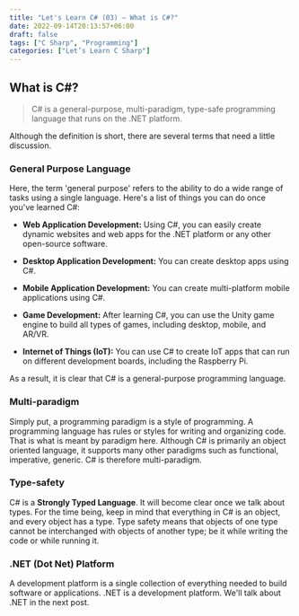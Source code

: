 ```yaml
---
title: "Let's Learn C# (03) — What is C#?"
date: 2022-09-14T20:13:57+06:00
draft: false
tags: ["C Sharp", "Programming"]
categories: ["Let’s Learn C Sharp"]
---
```


## What is C#?

> C# is a general-purpose, multi-paradigm, type-safe programming language that runs on the .NET platform.

Although the definition is short, there are several terms that need a little discussion.

### General Purpose Language

Here, the term 'general purpose' refers to the ability to do a wide range of tasks using a single language.  Here's a list of things you can do once you've learned C#:
 
  - **Web Application Development:** Using C#, you can easily create dynamic websites and web apps for the .NET platform or any other open-source software.
 
  - **Desktop Application Development:** You can create desktop apps using C#.
  
  - **Mobile Application Development:** You can create multi-platform mobile applications using C#.
  
  - **Game Development:** After learning C#, you can use the Unity game engine to build all types of games, including desktop, mobile, and AR/VR.
  
  - **Internet of Things (IoT):** You can use C# to create IoT apps that can run on different development boards, including the Raspberry Pi.
  
As a result, it is clear that C# is a general-purpose programming language.

### Multi-paradigm

Simply put, a programming paradigm is a style of programming. A programming language has rules or styles for writing and organizing code. That is what is meant by paradigm here. Although C# is primarily an object oriented language, it supports many other paradigms such as functional, imperative, generic. C# is therefore multi-paradigm.

### Type-safety

C# is a **Strongly Typed Language**. It will become clear once we talk about types. For the time being, keep in mind that everything in C# is an object, and every object has a type. Type safety means that objects of one type cannot be interchanged with objects of another type; be it while writing the code or while running it.

### .NET (Dot Net) Platform

A development platform is a single collection of everything needed to build software or applications. .NET is a development platform. We'll talk about .NET in the next post.

